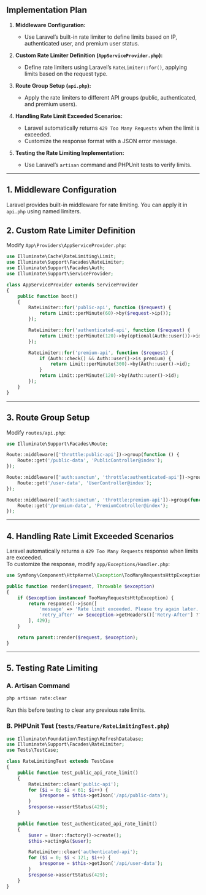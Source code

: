 
## **Implementation Plan**
1. **Middleware Configuration:**  
   - Use Laravel’s built-in rate limiter to define limits based on IP, authenticated user, and premium user status.

2. **Custom Rate Limiter Definition (`AppServiceProvider.php`):**  
   - Define rate limiters using Laravel’s `RateLimiter::for()`, applying limits based on the request type.

3. **Route Group Setup (`api.php`):**  
   - Apply the rate limiters to different API groups (public, authenticated, and premium users).

4. **Handling Rate Limit Exceeded Scenarios:**  
   - Laravel automatically returns `429 Too Many Requests` when the limit is exceeded.
   - Customize the response format with a JSON error message.

5. **Testing the Rate Limiting Implementation:**  
   - Use Laravel’s `artisan` command and PHPUnit tests to verify limits.

---

## **1. Middleware Configuration**
Laravel provides built-in middleware for rate limiting. You can apply it in `api.php` using named limiters.

## **2. Custom Rate Limiter Definition**
Modify `App\Providers\AppServiceProvider.php`:

```php
use Illuminate\Cache\RateLimiting\Limit;
use Illuminate\Support\Facades\RateLimiter;
use Illuminate\Support\Facades\Auth;
use Illuminate\Support\ServiceProvider;

class AppServiceProvider extends ServiceProvider
{
    public function boot()
    {
        RateLimiter::for('public-api', function ($request) {
            return Limit::perMinute(60)->by($request->ip());
        });

        RateLimiter::for('authenticated-api', function ($request) {
            return Limit::perMinute(120)->by(optional(Auth::user())->id ?: $request->ip());
        });

        RateLimiter::for('premium-api', function ($request) {
            if (Auth::check() && Auth::user()->is_premium) {
                return Limit::perMinute(300)->by(Auth::user()->id);
            }
            return Limit::perMinute(120)->by(Auth::user()->id);
        });
    }
}
```

---

## **3. Route Group Setup**
Modify `routes/api.php`:

```php
use Illuminate\Support\Facades\Route;

Route::middleware(['throttle:public-api'])->group(function () {
    Route::get('/public-data', 'PublicController@index');
});

Route::middleware(['auth:sanctum', 'throttle:authenticated-api'])->group(function () {
    Route::get('/user-data', 'UserController@index');
});

Route::middleware(['auth:sanctum', 'throttle:premium-api'])->group(function () {
    Route::get('/premium-data', 'PremiumController@index');
});
```

---

## **4. Handling Rate Limit Exceeded Scenarios**
Laravel automatically returns a `429 Too Many Requests` response when limits are exceeded.  
To customize the response, modify `app/Exceptions/Handler.php`:

```php
use Symfony\Component\HttpKernel\Exception\TooManyRequestsHttpException;

public function render($request, Throwable $exception)
{
    if ($exception instanceof TooManyRequestsHttpException) {
        return response()->json([
            'message' => 'Rate limit exceeded. Please try again later.',
            'retry_after' => $exception->getHeaders()['Retry-After'] ?? 60
        ], 429);
    }

    return parent::render($request, $exception);
}
```

---

## **5. Testing Rate Limiting**
### **A. Artisan Command**
```bash
php artisan rate:clear
```
Run this before testing to clear any previous rate limits.

### **B. PHPUnit Test (`tests/Feature/RateLimitingTest.php`)**
```php
use Illuminate\Foundation\Testing\RefreshDatabase;
use Illuminate\Support\Facades\RateLimiter;
use Tests\TestCase;

class RateLimitingTest extends TestCase
{
    public function test_public_api_rate_limit()
    {
        RateLimiter::clear('public-api');
        for ($i = 0; $i < 61; $i++) {
            $response = $this->getJson('/api/public-data');
        }
        $response->assertStatus(429);
    }

    public function test_authenticated_api_rate_limit()
    {
        $user = User::factory()->create();
        $this->actingAs($user);

        RateLimiter::clear('authenticated-api');
        for ($i = 0; $i < 121; $i++) {
            $response = $this->getJson('/api/user-data');
        }
        $response->assertStatus(429);
    }
}
```